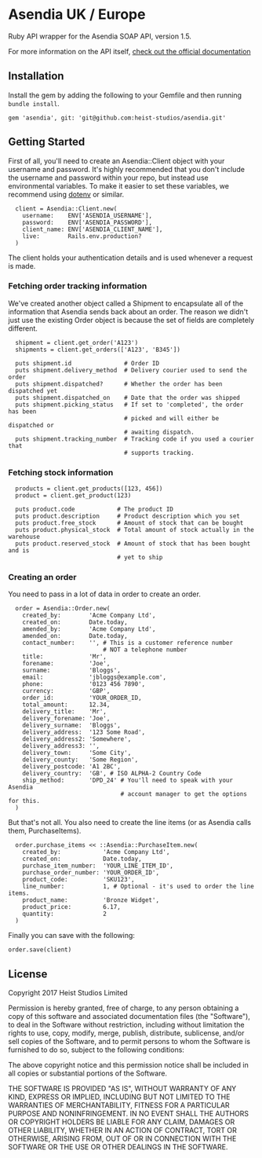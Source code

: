 # Asendia UK / Europe

Ruby API wrapper for the Asendia SOAP API, version 1.5.

For more information on the API itself,
[check out the official documentation](/docs/api-v1.5.pdf)

## Installation

Install the gem by adding the following to your Gemfile and then running
`bundle install`.

```
gem 'asendia', git: 'git@github.com:heist-studios/asendia.git'
```

## Getting Started

First of all, you'll need to create an Asendia::Client object with your username
and password. It's highly recommended that you don't include the username and
password within your repo, but instead use environmental variables. To make
it easier to set these variables, we recommend using
[dotenv](https://github.com/bkeepers/dotenv) or similar.

```
  client = Asendia::Client.new(
    username:    ENV['ASENDIA_USERNAME'],
    password:    ENV['ASENDIA_PASSWORD'],
    client_name: ENV['ASENDIA_CLIENT_NAME'],
    live:        Rails.env.production?
  )
```

The client holds your authentication details and is used whenever a request is
made.

### Fetching order tracking information

We've created another object called a Shipment to encapsulate all of the
information that Asendia sends back about an order. The reason we didn't just
use the existing Order object is because the set of fields are completely
different.

```
  shipment = client.get_order('A123')
  shipments = client.get_orders(['A123', 'B345'])

  puts shipment.id               # Order ID
  puts shipment.delivery_method  # Delivery courier used to send the order
  puts shipment.dispatched?      # Whether the order has been dispatched yet
  puts shipment.dispatched_on    # Date that the order was shipped
  puts shipment.picking_status   # If set to 'completed', the order has been
                                 # picked and will either be dispatched or
                                 # awaiting dispatch.
  puts shipment.tracking_number  # Tracking code if you used a courier that
                                 # supports tracking.
```

### Fetching stock information

```
  products = client.get_products([123, 456])
  product = client.get_product(123)

  puts product.code            # The product ID
  puts product.description     # Product description which you set
  puts product.free_stock      # Amount of stock that can be bought
  puts product.physical_stock  # Total amount of stock actually in the warehouse
  puts product.reserved_stock  # Amount of stock that has been bought and is
                               # yet to ship
```

### Creating an order

You need to pass in a lot of data in order to create an order.

```
  order = Asendia::Order.new(
    created_by:        'Acme Company Ltd',
    created_on:        Date.today,
    amended_by:        'Acme Company Ltd',
    amended_on:        Date.today,
    contact_number:    '', # This is a customer reference number
                           # NOT a telephone number
    title:             'Mr',
    forename:          'Joe',
    surname:           'Bloggs',
    email:             'jbloggs@example.com',
    phone:             '0123 456 7890',
    currency:          'GBP',
    order_id:          'YOUR_ORDER_ID,
    total_amount:      12.34,
    delivery_title:    'Mr',
    delivery_forename: 'Joe',
    delivery_surname:  'Bloggs',
    delivery_address:  '123 Some Road',
    delivery_address2: 'Somewhere',
    delivery_address3: '',
    delivery_town:     'Some City',
    delivery_county:   'Some Region',
    delivery_postcode: 'A1 2BC',
    delivery_country:  'GB', # ISO ALPHA-2 Country Code
    ship_method:       'DPD_24' # You'll need to speak with your Asendia
                                # account manager to get the options for this.
  )
```

But that's not all. You also need to create the line items (or as Asendia calls
them, PurchaseItems).

```
  order.purchase_items << ::Asendia::PurchaseItem.new(
    created_by:            'Acme Company Ltd',
    created_on:            Date.today,
    purchase_item_number:  'YOUR_LINE_ITEM_ID',
    purchase_order_number: 'YOUR_ORDER_ID',
    product_code:          'SKU123',
    line_number:           1, # Optional - it's used to order the line items.
    product_name:          'Bronze Widget',
    product_price:         6.17,
    quantity:              2
  )
```

Finally you can save with the following:

```
order.save(client)
```

## License

Copyright 2017 Heist Studios Limited

Permission is hereby granted, free of charge, to any person obtaining a copy of this software and associated documentation files (the "Software"), to deal in the Software without restriction, including without limitation the rights to use, copy, modify, merge, publish, distribute, sublicense, and/or sell copies of the Software, and to permit persons to whom the Software is furnished to do so, subject to the following conditions:

The above copyright notice and this permission notice shall be included in all copies or substantial portions of the Software.

THE SOFTWARE IS PROVIDED "AS IS", WITHOUT WARRANTY OF ANY KIND, EXPRESS OR IMPLIED, INCLUDING BUT NOT LIMITED TO THE WARRANTIES OF MERCHANTABILITY, FITNESS FOR A PARTICULAR PURPOSE AND NONINFRINGEMENT. IN NO EVENT SHALL THE AUTHORS OR COPYRIGHT HOLDERS BE LIABLE FOR ANY CLAIM, DAMAGES OR OTHER LIABILITY, WHETHER IN AN ACTION OF CONTRACT, TORT OR OTHERWISE, ARISING FROM, OUT OF OR IN CONNECTION WITH THE SOFTWARE OR THE USE OR OTHER DEALINGS IN THE SOFTWARE.
